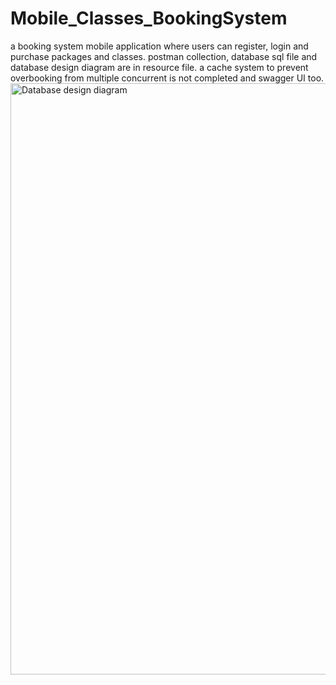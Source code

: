 # Mobile_Classes_BookingSystem
a booking system mobile application where users can register, login and purchase packages and classes.
postman collection, database sql file and database design diagram are in resource file.
a cache system to prevent overbooking from multiple concurrent is not completed and swagger UI too. 
<img width="946" alt="Database design diagram" src="https://github.com/user-attachments/assets/403467dd-638d-4964-822e-de4f7673d6c1">

